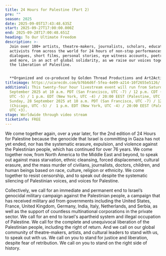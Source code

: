 ```yaml
---
title: 24 Hours for Palestine (Part 2)
pre: ""
season: 2025
date: 2025-09-05T17:43:48.635Z
start: 2025-09-27T17:00:00.000Z
end: 2025-09-28T17:00:48.651Z
heading: To Our Ultimate Freedom
description: >-
  Join over 100+ artists, theatre-makers, journalists, scholars, educators, and
  activists from across the world for 24 hours of non-stop performances, panels,
  dialogues, short films, personal stories, eye witness accounts, poetry, music,
  and more, in an act of global solidarity, as we raise our voices together for
  the liberation of Palestine.


  **Organized and co-produced by Golden Thread Productions and Art2Action**
titleimage: https://ucarecdn.com/b76b6d6f-5fea-4e09-a214-10f2655e5126/
additional: This twenty-four hour livestream event will run from Saturday, 27
  September 2025 at 10 a.m. PDT (San Francisco, UTC -7) / 12 p.m. CDT (Chicago,
  UTC -5) / 1 p.m. EDT (New York, UTC -4) / 20:00 EEST (Palestine, UTC +3) to
  Sunday, 28 September 2025 at 10 a.m. PDT (San Francisco, UTC -7) / 12 p.m. CDT
  (Chicago, UTC -5) /  1 p.m. EDT (New York, UTC -4) / 20:00 EEST (Palestine,
  UTC +3).
stage: Worldwide through video stream
ticketinfo: FREE
---
```

We come together again, over a year later, for the 2nd edition of 24 Hours for Palestine because the genocide that Israel is committing in Gaza has not yet ended, nor has the systematic erasure, expulsion, and violence against the Palestinian people, which has continued for over 76 years. We come together now, from North America to the Middle East and beyond, to speak out against mass starvation, ethnic cleansing, forced displacement, cultural erasure, and the mass murder of civilians, journalists, doctors, children, and human beings based on race, culture, religion or ethnicity. We come together to resist censorship, and to speak out despite the systematic silencing of Palestinian voices, and voices for Palestine. 

Collectively, we call for an immediate and permanent end to Israel’s genocidal military campaign against the Palestinian people, a campaign that has received military aid from governments including the United States, France, United Kingdom, Germany, India, Italy, Netherlands, and Serbia, as well as the support of countless multinational corporations in the private sector. We call for an end to Israel's apartheid system and illegal occupation of Palestine. We call for the complete and unequivocal liberation of the Palestinian people, including the right of return. And we call on our global community of theatre-makers, artists, and cultural leaders to stand with us, to speak out with us. We call on you to stand for justice and liberation, despite fear of retribution. We call on you to stand on the right side of history.